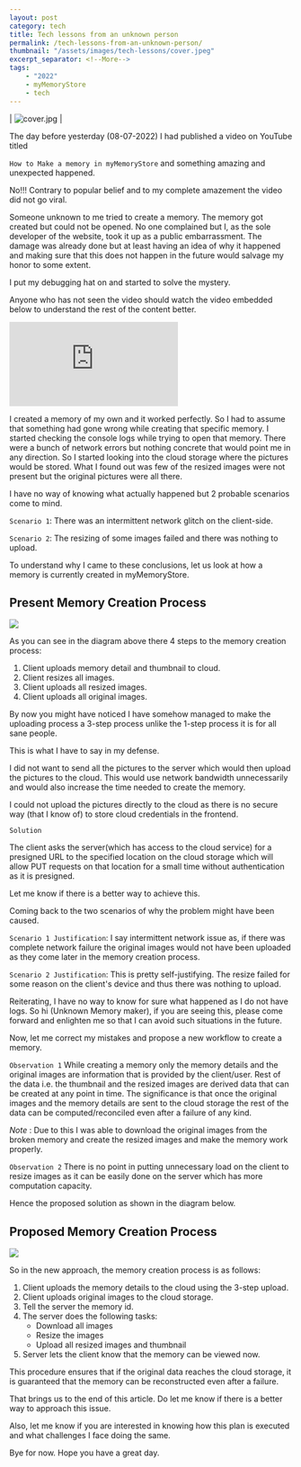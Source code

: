 ```yaml
---
layout: post
category: tech
title: Tech lessons from an unknown person
permalink: /tech-lessons-from-an-unknown-person/
thumbnail: "/assets/images/tech-lessons/cover.jpeg"
excerpt_separator: <!--More-->
tags:
    - "2022"
    - myMemoryStore
    - tech
---
```

| ![cover.jpg]({{site.url}}/assets/images/tech-lessons/cover.jpeg) |

The day before yesterday (08-07-2022) I had published a video on YouTube titled

`How to Make a memory in myMemoryStore` and something amazing and unexpected happened.

No!!! Contrary to popular belief and to my complete amazement the video did not go viral.

Someone unknown to me tried to create a memory. The memory got created but
could not be opened. No one complained but I, as the sole developer of the
website, took it up as a public embarrassment.  The damage was already done but
at least having an idea of why it happened and making sure that this does not
happen in the future would salvage my honor to some extent.

I put my debugging hat on and started to solve the mystery.

<!--More-->

Anyone who has not seen the video should watch the video embedded below to
understand the rest of the content better.


<div class="iframe-container">
<iframe  src="https://www.youtube.com/embed/QrSxFL3ls3o" frameborder="0" allowfullscreen></iframe>
</div>


I created a memory of my own and it worked perfectly. So I had to assume that
something had gone wrong while creating that specific memory.  I started
checking the console logs while trying to open that memory. There were a bunch
of network errors but nothing concrete that would point me in any direction.
So I started looking into the cloud storage where the pictures would be stored.
What I found out was few of the resized images were not present but the original
pictures were all there.

I have no way of knowing what actually happened but 2 probable scenarios come
to mind.

`Scenario 1`: There was an intermittent network glitch on the client-side.

`Scenario 2`: The resizing of some images failed and there was nothing to upload.

To understand why I came to these conclusions, let us look at how a memory is
currently created in myMemoryStore.

## Present Memory Creation Process
<img src="https://docs.google.com/drawings/d/e/2PACX-1vRpVDTJp6y-nXHkLrDHdBzBAZkGxCZW54QWSzxTkUmPy2UFYpjOf3fe5wG7WeUYFl5J8fXQ-oCO7_RT/pub?w=960&amp;h=720">

As you can see in the diagram above there 4 steps to the memory creation process:
1. Client uploads memory detail and thumbnail to cloud.
2. Client resizes all images.
3. Client uploads all resized images.
4. Client uploads all original images.

By now you might have noticed I have somehow managed to make the uploading process
a 3-step process unlike the 1-step process it is for all sane people.

This is what I have to say in my defense.

I did not want to send all the pictures to the server which would then upload
the pictures to the cloud.  This would use network bandwidth unnecessarily and
would also increase the time needed to create the memory.

I could not upload the pictures directly to the cloud as there is no secure way
(that I know of) to store cloud credentials in the frontend.

`Solution`

The client asks the server(which has access to the cloud service) for a presigned
URL to the specified location on the cloud storage which will allow PUT
requests on that location for a small time without authentication as it is
presigned.

Let me know if there is a better way to achieve this.

Coming back to the two scenarios of why the problem might have been caused.

`Scenario 1 Justification`: I say intermittent network issue as, if there was
complete network failure the original images would not have been uploaded as
they come later in the memory creation process.

`Scenario 2 Justification`: This is pretty self-justifying. The resize failed
for some reason on the client's device and thus there was nothing to upload.

Reiterating, I have no way to know for sure what happened as I do not have
logs. So hi (Unknown Memory maker), if you are seeing this, please come forward
and enlighten me so that I can avoid such situations in the future.


Now, let me correct my mistakes and propose a new workflow to create a memory.

`Observation 1`
While creating a memory only the memory details and the original images are
information that is provided by the client/user. Rest of the data i.e. the
thumbnail and the resized images are derived data that can be created at any
point in time. The significance is that once the original images and the memory
details are sent to the cloud storage the rest of the data can be
computed/reconciled even after a failure of any kind.

*Note* : Due to this I was able to download the original images from the broken
memory and create the resized images and make the memory work properly.

`Observation 2`
There is no point in putting unnecessary load on the client to resize images
as it can be easily done on the server which has more computation capacity.

Hence the proposed solution as shown in the diagram below.
## Proposed Memory Creation Process
<img src="https://docs.google.com/drawings/d/e/2PACX-1vQk4trIMNamoe1hOqJdwOmd3zfxsO-H5AuIQFHr99hm2S96pJBnJN60yJ_qlGrTTiKuLv6GTEvIHuRe/pub?w=960&amp;h=720">

So in the new approach, the memory creation process is as follows:
1. Client uploads the memory details to the cloud using the 3-step upload.
2. Client uploads original images to the cloud storage.
3. Tell the server the memory id.
4. The server does the following tasks:
    - Download all images
    - Resize the images
    - Upload all resized images and thumbnail
5. Server lets the client know that the memory can be viewed now.

This procedure ensures that if the original data reaches the cloud storage, it
is guaranteed that the memory can be reconstructed even after a failure.

That brings us to the end of this article. Do let me know if there is a better
way to approach this issue.

Also, let me know if you are interested in knowing how this plan is executed and
what challenges I face doing the same.

Bye for now. Hope you have a great day.


